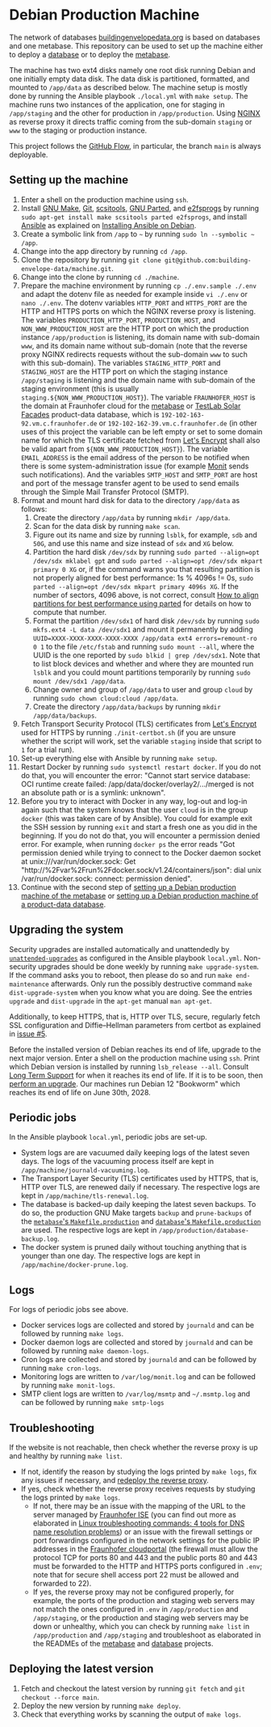 # Debian Production Machine

The network of databases
[buildingenvelopedata.org](https://www.buildingenvelopedata.org/) is based on
databases and one metabase. This repository can be used to set up the machine
either to deploy
a [database](https://github.com/building-envelope-data/database) or to deploy
the [metabase](https://github.com/building-envelope-data/metabase).

The machine has two ext4 disks namely one root disk running Debian and one
initially empty data disk. The data disk is partitioned, formatted, and
mounted to `/app/data` as described below. The machine setup is mostly done by
running the Ansible playbook `./local.yml` with `make setup`. The machine runs
two instances of the application, one for staging in `/app/staging` and the
other for production in `/app/production`. Using [NGINX](https://nginx.org) as
reverse proxy it directs traffic coming from the sub-domain `staging` or `www`
to the staging or production instance.

This project follows the
[GitHub Flow](https://guides.github.com/introduction/flow/), in particular, the
branch `main` is always deployable.

## Setting up the machine

1. Enter a shell on the production machine using `ssh`.
1. Install
   [GNU Make](https://www.gnu.org/software/make/),
   [Git](https://git-scm.com),
   [scsitools](https://packages.debian.org/buster/scsitools),
   [GNU Parted](https://www.gnu.org/software/parted/manual/parted.html), and
   [e2fsprogs](https://packages.debian.org/buster/e2fsprogs)
   by running `sudo apt-get install make scsitools parted e2fsprogs`, and
   install [Ansible](https://www.ansible.com) as explained on
   [Installing Ansible on Debian](https://docs.ansible.com/ansible/latest/installation_guide/intro_installation.html#installing-ansible-on-debian).
1. Create a symbolic link from `/app` to `~` by running
   `sudo ln --symbolic ~ /app`.
1. Change into the app directory by running `cd /app`.
1. Clone the repository by running
   `git clone git@github.com:building-envelope-data/machine.git`.
1. Change into the clone by running `cd ./machine`.
1. Prepare the machine environment by running `cp ./.env.sample ./.env` and adapt
   the dotenv file as needed for example inside `vi ./.env` or `nano ./.env`.
   The dotenv variables `HTTP_PORT` and `HTTPS_PORT` are the HTTP and HTTPS
   ports on which the NGINX reverse proxy is listening. The variables
   `PRODUCTION_HTTP_PORT`, `PRODUCTION_HOST`, and `NON_WWW_PRODUCTION_HOST` are
   the HTTP port on which the production instance `/app/production` is
   listening, its domain name with sub-domain `www`, and its domain name
   without sub-domain (note that the reverse proxy NGINX redirects requests
   without the sub-domain `www` to such with this sub-domain). The variables
   `STAGING_HTTP_PORT` and `STAGING_HOST` are the HTTP port on which the
   staging instance `/app/staging` is listening and the domain name with
   sub-domain of the staging environment (this is usually
   `staging.${NON_WWW_PRODUCTION_HOST}`). The variable `FRAUNHOFER_HOST` is the
   domain at Fraunhofer cloud for the
   [metabase](https://www.buildingenvelopedata.org/) or
   [TestLab Solar Facades](https://www.solarbuildingenvelopes.com)
   product-data database, which is `192-102-163-92.vm.c.fraunhofer.de`
   or `192-102-162-39.vm.c.fraunhofer.de` (in other uses of this project the
   variable can be left empty or set to some domain name for which the
   TLS certificate fetched from [Let's Encrypt](https://letsencrypt.org) shall
   also be valid apart from `${NON_WWW_PRODUCTION_HOST}`). The variable
   `EMAIL_ADDRESS` is the email address of the person to be notified when there
   is some system-administration issue (for example
   [Monit](https://mmonit.com/monit/) sends such notifications). And the
   variables `SMTP_HOST` and `SMTP_PORT` are host and port of the message
   transfer agent to be used to send emails through the Simple Mail Transfer
   Protocol (SMTP).
1. Format and mount hard disk for data to the directory `/app/data` as follows:
   1. Create the directory `/app/data` by running `mkdir /app/data`.
   1. Scan for the data disk by running `make scan`.
   1. Figure out its name and size by running `lsblk`, for example, `sdb` and
      `50G`, and use this name and size instead of `sdx` and `XG` below.
   1. Partition the hard disk `/dev/sdx` by running
      `sudo parted --align=opt /dev/sdx mklabel gpt`
      and
      `sudo parted --align=opt /dev/sdx mkpart primary 0 XG`
      or, if the command warns you that resulting partition is not properly
      aligned for best performance: 1s % 4096s != 0s,
      `sudo parted --align=opt /dev/sdx mkpart primary 4096s XG`.
      If the number of sectors, 4096 above, is not correct, consult
      [How to align partitions for best performance using parted](https://rainbow.chard.org/2013/01/30/how-to-align-partitions-for-best-performance-using-parted/)
      for details on how to compute that number.
   1. Format the partition `/dev/sdx1` of hard disk `/dev/sdx` by running
      `sudo mkfs.ext4 -L data /dev/sdx1`
      and mount it permanently by adding
      `UUID=XXXX-XXXX-XXXX-XXXX-XXXX /app/data ext4 errors=remount-ro 0 1`
      to the file `/etc/fstab` and running
      `sudo mount --all`,
      where the UUID is the one reported by
      `sudo blkid | grep /dev/sdx1`.
      Note that to list block devices and whether and where they are
      mounted run `lsblk` and you could mount partitions temporarily by running
      `sudo mount /dev/sdx1 /app/data`.
   1. Change owner and group of `/app/data` to user and group `cloud` by
      running `sudo chown cloud:cloud /app/data`.
   1. Create the directory `/app/data/backups` by running
      `mkdir /app/data/backups`.
1. Fetch Transport Security Protocol (TLS) certificates from [Let's
   Encrypt](https://letsencrypt.org) used for HTTPS by running
   `./init-certbot.sh` (if you are unsure whether the script will work, set the
   variable `staging` inside that script to `1` for a trial run).
1. Set-up everything else with Ansible by running `make setup`.
1. Restart Docker by running `sudo systemctl restart docker`. If you do not do
   that, you will encounter the error: "Cannot start service database: OCI
   runtime create failed: /app/data/docker/overlay2/.../merged is not an
   absolute path or is a symlink: unknown".
1. Before you try to interact with Docker in any way, log-out and log-in again
   such that the system knows that the user `cloud` is in the group `docker`
   (this was taken care of by Ansible). You could for example exit the SSH
   session by running `exit` and start a fresh one as you did in the beginning.
   If you do not do that, you will encounter a permission denied error. For
   example, when running `docker ps` the error reads "Got permission denied
   while trying to connect to the Docker daemon socket at
   unix:///var/run/docker.sock: Get
   "http://%2Fvar%2Frun%2Fdocker.sock/v1.24/containers/json": dial unix
   /var/run/docker.sock: connect: permission denied".
1. Continue with the second step of
   [setting up a Debian production machine of the metabase](https://github.com/building-envelope-data/metabase?tab=readme-ov-file#setting-up-a-debian-production-machine)
   or
   [setting up a Debian production machine of a product-data database](https://github.com/building-envelope-data/database?tab=readme-ov-file#setting-up-a-debian-production-machine).

## Upgrading the system

Security upgrades are installed automatically and unattendedly by
[`unattended-upgrades`](https://packages.debian.org/search?keywords=unattended-upgrades)
as configured in the Ansible playbook `local.yml`. Non-security upgrades should
be done weekly by running `make upgrade-system`. If the command asks you to
reboot, then please do so and run `make end-maintenance` afterwards. Only run
the possibly destructive command `make dist-upgrade-system` when you know what
you are doing. See the entries `upgrade` and `dist-upgrade` in the `apt-get`
manual `man apt-get`.

Additionally, to keep HTTPS, that is, HTTP over TLS, secure, regularly fetch
SSL configuration and Diffie–Hellman parameters from certbot as explained in
[issue #5](https://github.com/building-envelope-data/machine/issues/5).

Before the installed version of Debian reaches its end of life, upgrade to the
next major version. Enter a shell on the production machine using `ssh`. Print
which Debian version is installed by running `lsb_release --all`. Consult [Long
Term Support](https://wiki.debian.org/LTS) for when it reaches its end of life.
If it is to be soon, then [perform an
upgrade](https://www.debian.org/releases/stable/i386/release-notes/ch-upgrading.html).
Our machines run Debian 12 "Bookworm" which reaches its end of life on June
30th, 2028.

## Periodic jobs

In the Ansible playbook `local.yml`, periodic jobs are set-up.

* System logs are are vacuumed daily keeping logs of the latest seven days. The
  logs of the vacuuming process itself are kept in
  `/app/machine/journald-vacuuming.log`.
* The Transport Layer Security (TLS) certificates used by HTTPS, that is, HTTP
  over TLS, are renewed daily if necessary. The respective logs are kept in
  `/app/machine/tls-renewal.log`.
* The database is backed-up daily keeping the latest seven backups. To do so,
  the production GNU Make targets `backup` and `prune-backups` of the
  [`metabase`'s `Makefile.production`](https://github.com/building-envelope-data/metabase/blob/develop/Makefile.production)
  and
  [`database`'s `Makefile.production`](https://github.com/building-envelope-data/database/blob/develop/Makefile.production)
  are used. The respective logs are kept in `/app/production/database-backup.log`.
* The docker system is pruned daily without touching anything that is younger
  than one day. The respective logs are kept in `/app/machine/docker-prune.log`.

## Logs

For logs of periodic jobs see above.

* Docker services logs are collected and stored by `journald` and can be
  followed by running `make logs`.
* Docker daemon logs are collected and stored by `journald` and can be
  followed by running `make daemon-logs`.
* Cron logs are collected and stored by `journald` and can be
  followed by running `make cron-logs`.
* Monitoring logs are written to `/var/log/monit.log` and can be followed by
  running `make monit-logs`.
* SMTP client logs are written to `/var/log/msmtp` and `~/.msmtp.log` and can
  be followed by running `make smtp-logs`

## Troubleshooting

If the website is not reachable, then check whether the reverse proxy is up and
healthy by running `make list`.

- If not, identify the reason by studying the logs printed by `make logs`, fix
  any issues if necessary, and [redeploy the reverse
  proxy](#deploying-the-latest-version).
- If yes, check whether the reverse proxy receives requests by studying the
  logs printed by `make logs`.
  - If not, there may be an issue with the mapping
    of the URL to the server managed by
    [Fraunhofer ISE](https://www.ise.fraunhofer.de)
    (you can find out more as elaborated in
    [Linux troubleshooting commands: 4 tools for DNS name resolution problems](https://www.redhat.com/sysadmin/DNS-name-resolution-troubleshooting-tools))
    or an issue with the firewall settings or port forwardings configured in
    the network settings for the public IP addresses in the
    [Fraunhofer cloudportal](https://cloudportal.fraunhofer.de) (the firewall
    must allow the protocol TCP for ports 80 and 443 and the public ports 80
    and 443 must be forwarded to the HTTP and HTTPS ports configured in `.env`;
    note that for secure shell access port 22 must be allowed and forwarded to
    22).
  - If yes, the reverse proxy may not be configured properly, for example, the
    ports of the production and staging web servers may not match the ones
    configured in `.env` in `/app/production` and `/app/staging`, or the
    production and staging web servers may be down or unhealthy, which you can
    check by running `make list` in `/app/production` and `/app/staging` and
    troubleshoot as elaborated in the READMEs of the
    [metabase](https://github.com/building-envelope-data/metabase) and
    [database](https://github.com/building-envelope-data/database) projects.

## Deploying the latest version
1. Fetch and checkout the latest version by running `git fetch` and
   `git checkout --force main`.
1. Deploy the new version by running `make deploy`.
1. Check that everything works by scanning the output of `make logs`.
